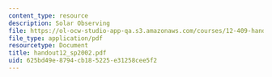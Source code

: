 ```yaml
---
content_type: resource
description: Solar Observing
file: https://ol-ocw-studio-app-qa.s3.amazonaws.com/courses/12-409-hands-on-astronomy-observing-stars-and-planets-spring-2002/625bd49e8794cb185225e31258cee5f2_handout12_sp2002.pdf
file_type: application/pdf
resourcetype: Document
title: handout12_sp2002.pdf
uid: 625bd49e-8794-cb18-5225-e31258cee5f2
---
```

